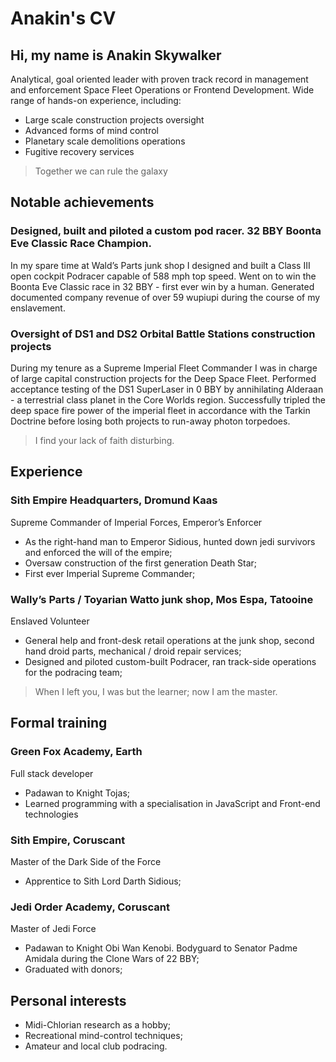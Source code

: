 # Anakin's CV

## Hi, my name is Anakin Skywalker

Analytical, goal oriented leader with proven track record in management and enforcement Space Fleet Operations or Frontend Development. Wide range of hands-on experience, including:
 - Large scale construction projects oversight
 - Advanced forms of mind control
 - Planetary scale demolitions operations
 - Fugitive recovery services

 > Together we can rule the galaxy

## Notable achievements

### Designed, built and piloted a custom pod racer. 32 BBY Boonta Eve Classic Race Champion.
In my spare time at Wald’s Parts junk shop I designed and built a Class III open cockpit Podracer capable of 588 mph top speed. Went on to win the Boonta Eve Classic race in 32 BBY - first ever win by a human. Generated documented company revenue of over 59 wupiupi during the course of my enslavement.

### Oversight of DS1 and DS2 Orbital Battle Stations construction projects
During my tenure as a Supreme Imperial Fleet Commander I was in charge of large capital construction projects for the Deep Space Fleet. Performed acceptance testing of the DS1 SuperLaser in 0 BBY by annihilating Alderaan - a terrestrial class planet in the Core Worlds region. Successfully tripled the deep space fire power of the imperial fleet in accordance with the Tarkin  Doctrine before losing both projects to run-away photon torpedoes.

 > I find your lack of faith disturbing.

## Experience

### Sith Empire Headquarters, Dromund Kaas
Supreme Commander of Imperial Forces, Emperor’s Enforcer
 - As the right-hand man to Emperor Sidious, hunted down jedi survivors and enforced the will of the empire;
 - Oversaw construction of the first generation Death Star;
 - First ever Imperial Supreme Commander;</li>

### Wally’s Parts / Toyarian Watto junk shop, Mos Espa, Tatooine
Enslaved Volunteer
 - General help and front-desk retail operations at the junk shop, second hand droid parts, mechanical / droid repair services;
 - Designed and piloted custom-built Podracer, ran track-side operations for the podracing team;

 > When I left you, I was but the learner; now I am the master.

## Formal training

### Green Fox Academy, Earth
Full stack developer
 - Padawan to Knight Tojas;
 - Learned programming with a specialisation in JavaScript and Front-end technologies

### Sith Empire, Coruscant
Master of the Dark Side of the Force
 - Apprentice to Sith Lord Darth Sidious;

### Jedi Order Academy, Coruscant
Master of Jedi Force
 - Padawan to Knight Obi Wan Kenobi. Bodyguard to Senator Padme Amidala during the Clone Wars of 22 BBY;
 - Graduated with donors;

## Personal interests
 - Midi-Chlorian research as a hobby;
 - Recreational mind-control techniques;
 - Amateur and local club podracing.
